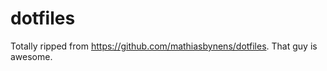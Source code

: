 dotfiles
========

Totally ripped from https://github.com/mathiasbynens/dotfiles. That guy is awesome.
